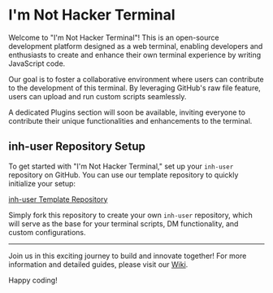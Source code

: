 # I'm Not Hacker Terminal

Welcome to "I'm Not Hacker Terminal"! This is an open-source development platform designed as a web terminal, enabling developers and enthusiasts to create and enhance their own terminal experience by writing JavaScript code.

Our goal is to foster a collaborative environment where users can contribute to the development of this terminal. By leveraging GitHub's raw file feature, users can upload and run custom scripts seamlessly.

A dedicated Plugins section will soon be available, inviting everyone to contribute their unique functionalities and enhancements to the terminal.

## inh-user Repository Setup

To get started with "I'm Not Hacker Terminal," set up your `inh-user` repository on GitHub. You can use our template repository to quickly initialize your setup:

[inh-user Template Repository](https://github.com/devnar/inh-user/fork)

Simply fork this repository to create your own `inh-user` repository, which will serve as the base for your terminal scripts, DM functionality, and custom configurations.

---

Join us in this exciting journey to build and innovate together! For more information and detailed guides, please visit our [Wiki](https://github.com/devnar/imnothacker/wiki).

Happy coding!
